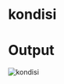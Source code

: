 # kondisi
# Output
![kondisi](https://user-images.githubusercontent.com/41277856/45903572-32e06900-bdb8-11e8-9262-fb0ad1f6e56b.png)

